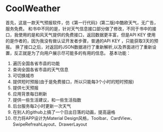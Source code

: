 # CoolWeather
首先，这是一款天气预报软件，仿《第一行代码》(第二版)中酷欧天气，无广告，服务免费。
和书中不同的是，针对天气信息接口部分做了修改，不同于书中的接口，我使用的是和风天气提供的免费接口，返回数据更丰富，但是API KEY 使用的是作者的，因为我没有做认证开发者步骤，普通的API KEY ，只能获取3天的预报。
换了接口之后，对返回的JSON数据进行了重新解析,以及界面进行了重新设置，反正就是为了向用户展示尽可能多的有用的信息。
基本功能：
1. 遍历全国各省市县的功能
2. 查询全国各省市县的天气信息
3. 可切换城市
4. 提供短时预报(由于是免费接口，所以只能每3个小时的短时预报)
5. 提供七天预报
6. 应用背景每日刷新
7. 提供一些生活建议，和一些生活指数
8. 后台服务每2小时更新一次天气
9. 在别人的github上搞了一个日出日落的动画，提高逼格
10. 尽力将APP设计为Material Design风格，Toolbar、CardView、SwipeRefreahLayout、DrawerLayout
